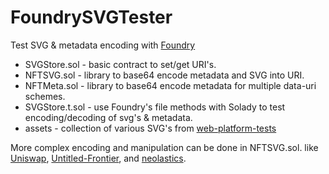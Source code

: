 # FoundrySVGTester

Test SVG &amp; metadata encoding with [Foundry](https://github.com/foundry-rs/foundry)

- SVGStore.sol - basic contract to set/get URI's.
- NFTSVG.sol - library to base64 encode metadata and SVG into URI.
- NFTMeta.sol - library to base64 encode metadata for multiple data-uri schemes.
- SVGStore.t.sol - use Foundry's file methods with Solady to test encoding/decoding of svg's & metadata.
- assets - collection of various SVG's from [web-platform-tests](https://github.com/web-platform-tests/wpt)

More complex encoding and manipulation can be done in NFTSVG.sol. like [Uniswap](https://github.com/Uniswap/v3-periphery/blob/main/contracts/libraries/NFTSVG.sol), [Untitled-Frontier](https://github.com/Untitled-Frontier/tlatc/blob/02ce8d629fdf4efeb8eea5fec1deea8b9bdb5542/packages/hardhat/contracts/AnchorCertificates.sol#L178), and [neolastics](https://github.com/simondlr/neolastics/blob/3836ff425b32665d338d6669b078d43c9dddaf10/packages/hardhat/contracts/ERC721.sol#L172).
